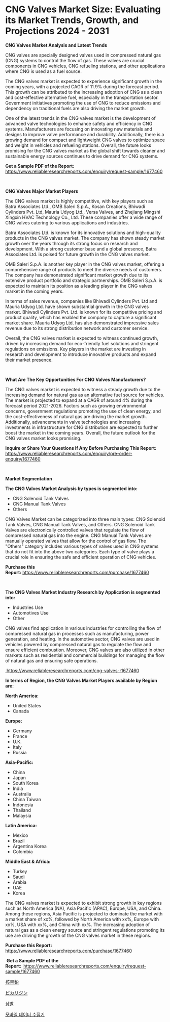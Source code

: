 <p><h1>CNG Valves Market Size: Evaluating its Market Trends, Growth, and Projections 2024 - 2031</h1></p><p><strong>CNG Valves Market Analysis and Latest Trends</strong></p>
<p><p>CNG valves are specially designed valves used in compressed natural gas (CNG) systems to control the flow of gas. These valves are crucial components in CNG vehicles, CNG refueling stations, and other applications where CNG is used as a fuel source. </p><p>The CNG valves market is expected to experience significant growth in the coming years, with a projected CAGR of 11.9% during the forecast period. This growth can be attributed to the increasing adoption of CNG as a clean and cost-effective alternative fuel, especially in the transportation sector. Government initiatives promoting the use of CNG to reduce emissions and dependency on traditional fuels are also driving the market growth.</p><p>One of the latest trends in the CNG valves market is the development of advanced valve technologies to enhance safety and efficiency in CNG systems. Manufacturers are focusing on innovating new materials and designs to improve valve performance and durability. Additionally, there is a growing demand for compact and lightweight CNG valves to optimize space and weight in vehicles and refueling stations. Overall, the future looks promising for the CNG valves market as the global shift towards cleaner and sustainable energy sources continues to drive demand for CNG systems.</p></p>
<p><strong>Get a Sample PDF of the Report:&nbsp;</strong> <a href="https://www.reliableresearchreports.com/enquiry/request-sample/1677460">https://www.reliableresearchreports.com/enquiry/request-sample/1677460</a></p>
<p>&nbsp;</p>
<p><strong>CNG Valves Major Market Players</strong></p>
<p><p>The CNG valves market is highly competitive, with key players such as Batra Associates Ltd., OMB Saleri S.p.A., Kosan Creations, Bhiwadi Cylinders Pvt. Ltd, Mauria Udyog Ltd., Versa Valves, and Zhejiang Mingshi Xingxin HVAC Technology Co., Ltd. These companies offer a wide range of CNG valves catering to various applications and industries.</p><p>Batra Associates Ltd. is known for its innovative solutions and high-quality products in the CNG valves market. The company has shown steady market growth over the years through its strong focus on research and development. With a strong customer base and a global presence, Batra Associates Ltd. is poised for future growth in the CNG valves market.</p><p>OMB Saleri S.p.A. is another key player in the CNG valves market, offering a comprehensive range of products to meet the diverse needs of customers. The company has demonstrated significant market growth due to its extensive product portfolio and strategic partnerships. OMB Saleri S.p.A. is expected to maintain its position as a leading player in the CNG valves market in the coming years.</p><p>In terms of sales revenue, companies like Bhiwadi Cylinders Pvt. Ltd and Mauria Udyog Ltd. have shown substantial growth in the CNG valves market. Bhiwadi Cylinders Pvt. Ltd. is known for its competitive pricing and product quality, which has enabled the company to capture a significant market share. Mauria Udyog Ltd. has also demonstrated impressive sales revenue due to its strong distribution network and customer service.</p><p>Overall, the CNG valves market is expected to witness continued growth, driven by increasing demand for eco-friendly fuel solutions and stringent regulations on emissions. Key players in the market are investing in research and development to introduce innovative products and expand their market presence.</p></p>
<p>&nbsp;</p>
<p><strong>What Are The Key Opportunities For CNG Valves Manufacturers?</strong></p>
<p><p>The CNG valves market is expected to witness a steady growth due to the increasing demand for natural gas as an alternative fuel source for vehicles. The market is projected to expand at a CAGR of around 4% during the forecast period 2021-2026. Factors such as growing environmental concerns, government regulations promoting the use of clean energy, and the cost-effectiveness of natural gas are driving the market growth. Additionally, advancements in valve technologies and increasing investments in infrastructure for CNG distribution are expected to further boost the market in the coming years. Overall, the future outlook for the CNG valves market looks promising.</p></p>
<p><strong>Inquire or Share Your Questions If Any Before Purchasing This Report:</strong> <a href="https://www.reliableresearchreports.com/enquiry/pre-order-enquiry/1677460">https://www.reliableresearchreports.com/enquiry/pre-order-enquiry/1677460</a></p>
<p>&nbsp;</p>
<p><strong>Market Segmentation</strong></p>
<p><strong>The CNG Valves Market Analysis by types is segmented into:</strong></p>
<p><ul><li>CNG Solenoid Tank Valves</li><li>CNG Manual Tank Valves</li><li>Others</li></ul></p>
<p><p>CNG Valves Market can be categorized into three main types: CNG Solenoid Tank Valves, CNG Manual Tank Valves, and Others. CNG Solenoid Tank Valves are electronically controlled valves that regulate the flow of compressed natural gas into the engine. CNG Manual Tank Valves are manually operated valves that allow for the control of gas flow. The "Others" category includes various types of valves used in CNG systems that do not fit into the above two categories. Each type of valve plays a crucial role in ensuring the safe and efficient operation of CNG vehicles.</p></p>
<p><strong>Purchase this Report:&nbsp;</strong><a href="https://www.reliableresearchreports.com/purchase/1677460">https://www.reliableresearchreports.com/purchase/1677460</a></p>
<p>&nbsp;</p>
<p><strong>The CNG Valves Market Industry Research by Application is segmented into:</strong></p>
<p><ul><li>Industries Use</li><li>Automotives Use</li><li>Other</li></ul></p>
<p><p>CNG valves find application in various industries for controlling the flow of compressed natural gas in processes such as manufacturing, power generation, and heating. In the automotive sector, CNG valves are used in vehicles powered by compressed natural gas to regulate the flow and ensure efficient combustion. Moreover, CNG valves are also utilized in other markets such as residential and commercial buildings for managing the flow of natural gas and ensuring safe operations.</p></p>
<p><a href="https://www.reliableresearchreports.com/cng-valves-r1677460">&nbsp;https://www.reliableresearchreports.com/cng-valves-r1677460</a></p>
<p><strong>In terms of Region, the CNG Valves Market Players available by Region are:</strong></p>
<p>
    <p> <strong> North America: </strong>
        <ul>
            <li>United States</li>
            <li>Canada</li>
        </ul>
        </p> 
    <p> <strong> Europe: </strong>
        <ul>
            <li>Germany</li>
            <li>France</li>
            <li>U.K.</li>
            <li>Italy</li>
            <li>Russia</li>
        </ul>
        </p> 
    <p> <strong> Asia-Pacific: </strong>
        <ul>
            <li>China</li>
            <li>Japan</li>
            <li>South Korea</li>
            <li>India</li>
            <li>Australia</li>
            <li>China Taiwan</li>
            <li>Indonesia</li>
            <li>Thailand</li>
            <li>Malaysia</li>
        </ul>
        </p> 
    <p> <strong> Latin America: </strong>
        <ul>
            <li>Mexico</li>
            <li>Brazil</li>
            <li>Argentina Korea</li>
            <li>Colombia</li>
        </ul>
        </p> 
    <p> <strong> Middle East & Africa: </strong>
        <ul>
            <li>Turkey</li>
            <li>Saudi</li>
            <li>Arabia</li>
            <li>UAE</li>
            <li>Korea</li>
        </ul>
    </p>
    </p>
<p><p>The CNG valves market is expected to exhibit strong growth in key regions such as North America (NA), Asia Pacific (APAC), Europe, USA, and China. Among these regions, Asia Pacific is projected to dominate the market with a market share of xx%, followed by North America with xx%, Europe with xx%, USA with xx%, and China with xx%. The increasing adoption of natural gas as a clean energy source and stringent regulations promoting its use are driving the growth of the CNG valves market in these regions.</p></p>
<p><strong>Purchase this Report: </strong><a href="https://www.reliableresearchreports.com/purchase/1677460">https://www.reliableresearchreports.com/purchase/1677460</a></p>
<p>&nbsp;<strong>Get a Sample PDF of the Report:&nbsp;&nbsp;</strong><a href="https://www.reliableresearchreports.com/enquiry/request-sample/1677460">https://www.reliableresearchreports.com/enquiry/request-sample/1677460</a></p>
<p><strong></strong></p>
<p><p><a href="https://medium.com/@jarredmertz53/%E5%8E%9F%E5%AD%90%E7%82%89%E7%94%A8%E3%82%B0%E3%83%A9%E3%83%95%E3%82%A1%E3%82%A4%E3%83%88%E5%B8%82%E5%A0%B4%E3%81%AE%E3%83%88%E3%83%AC%E3%83%B3%E3%83%89%E3%81%A8%E5%B8%82%E5%A0%B4%E5%88%86%E6%9E%90%E3%81%AF-2024%E5%B9%B4%E3%81%8B%E3%82%892031%E5%B9%B4%E3%81%BE%E3%81%A7%E3%81%AE%E4%BA%88%E6%B8%AC%E3%81%A7%E3%81%99-b4cfa8c3e87a">核黒鉛</a></p><p><a href="https://medium.com/@ebbkautzer/%E3%83%94%E3%82%AB%E3%83%AA%E3%82%B8%E3%83%B3%E5%B8%82%E5%A0%B4%E3%82%B7%E3%82%A7%E3%82%A2%E3%81%AE%E9%80%B2%E5%8C%96%E3%81%A8%E5%B8%82%E5%A0%B4%E6%88%90%E9%95%B7%E3%83%88%E3%83%AC%E3%83%B3%E3%83%892024%E5%B9%B4-2031%E5%B9%B4-d39c075a4f49">ピカリジン</a></p><p><a href="https://medium.com/@juddmetz/%EC%82%BC%EB%B2%8C-%EC%8B%9C%EC%9E%A5%EC%9D%80-%EC%8B%9C%EC%9E%A5-%EC%A0%90%EC%9C%A0%EC%9C%A8-%EA%B7%9C%EB%AA%A8-%EB%B0%8F-2031%EB%85%84%EA%B9%8C%EC%A7%80%EC%9D%98-%EC%98%88%EC%83%81-%EC%98%88%EC%B8%A1%EC%97%90-%EC%B4%88%EC%A0%90%EC%9D%84-%EB%A7%9E%EC%B6%A5%EB%8B%88%EB%8B%A4-23d06ac93f19">삼발</a></p><p><a href="https://medium.com/@monserratemohr/%EB%AA%A8%EB%B0%94%EC%9D%BC-%EB%8D%B0%EC%9D%B4%ED%84%B0-%EC%88%98%EC%A7%91%EA%B8%B0%EB%8A%94-%EC%8B%9C%EC%9E%A5-%EC%A0%90%EC%9C%A0%EC%9C%A8-%ED%81%AC%EA%B8%B0-%EB%B0%8F-2031%EB%85%84%EA%B9%8C%EC%A7%80-%EC%98%88%EC%83%81%EB%90%9C-%EC%98%88%EC%B8%A1%EC%97%90-%EC%B4%88%EC%A0%90%EC%9D%84-%EB%A7%9E%EC%B6%A5%EB%8B%88%EB%8B%A4-7d9d268b9c50">모바일 데이터 수집기</a></p></p>